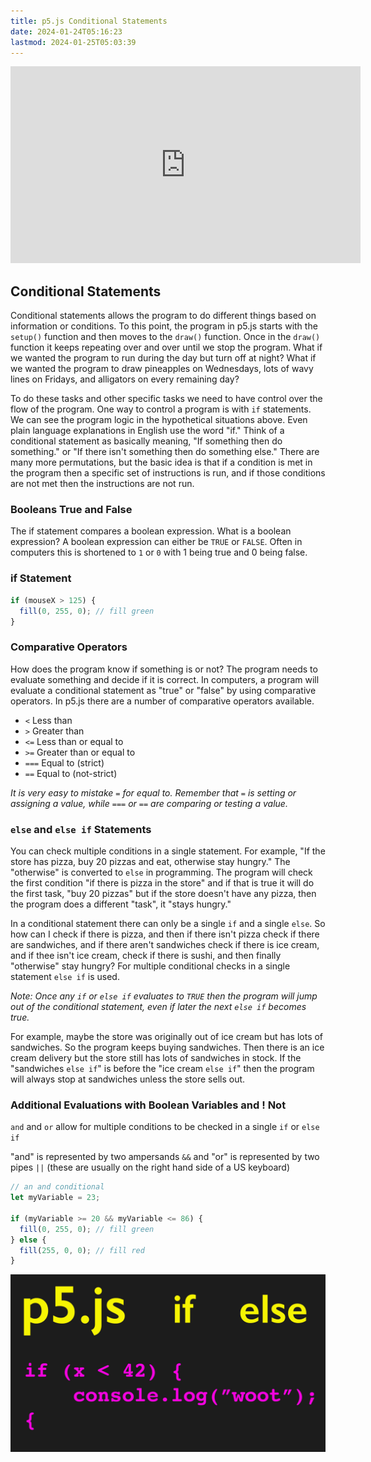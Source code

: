 ```yaml
---
title: p5.js Conditional Statements
date: 2024-01-24T05:16:23
lastmod: 2024-01-25T05:03:39
---
```


<div class="iframe-16-9-container">
<iframe class="youTubeIframe" width="560" height="315" src="https://www.youtube.com/embed/ka-LMj_VfNU?si=4VE4Zv64WjUsEo2t?rel=0" title="YouTube video player" frameborder="0" allow="accelerometer; autoplay; clipboard-write; encrypted-media; gyroscope; picture-in-picture; web-share" allowfullscreen></iframe>
</div>

## Conditional Statements

Conditional statements allows the program to do different things based on information or conditions. To this point, the program in p5.js starts with the `setup()` function and then moves to the `draw()` function. Once in the `draw()` function it keeps repeating over and over until we stop the program. What if we wanted the program to run during the day but turn off at night? What if we wanted the program to draw pineapples on Wednesdays, lots of wavy lines on Fridays, and alligators on every remaining day?

To do these tasks and other specific tasks we need to have control over the flow of the program. One way to control a program is with `if` statements. We can see the program logic in the hypothetical situations above. Even plain language explanations in English use the word "if." Think of a conditional statement as basically meaning, "If something then do something." or "If there isn't something then do something else." There are many more permutations, but the basic idea is that if a condition is met in the program then a specific set of instructions is run, and if those conditions are not met then the instructions are not run.

### Booleans True and False

The if statement compares a boolean expression. What is a boolean expression? A boolean expression can either be `TRUE` or `FALSE`. Often in computers this is shortened to `1` or `0` with 1 being true and 0 being false.

### if Statement

```javascript
if (mouseX > 125) {
  fill(0, 255, 0); // fill green
}
```

### Comparative Operators

How does the program know if something is or not? The program needs to evaluate something and decide if it is correct. In computers, a program will evaluate a conditional statement as "true" or "false" by using comparative operators. In p5.js there are a number of comparative operators available.

- `<` Less than
- `>` Greater than
- `<=` Less than or equal to
- `>=` Greater than or equal to
- `===` Equal to (strict)
- `==` Equal to (not-strict)

_It is very easy to mistake `=` for equal to. Remember that `=` is setting or assigning a value, while `===` or `==` are comparing or testing a value._

### `else` and `else if` Statements

You can check multiple conditions in a single statement. For example, "If the store has pizza, buy 20 pizzas and eat, otherwise stay hungry." The "otherwise" is converted to `else` in programming. The program will check the first condition "if there is pizza in the store" and if that is true it will do the first task, "buy 20 pizzas" but if the store doesn't have any pizza, then the program does a different "task", it "stays hungry."

In a conditional statement there can only be a single `if` and a single `else`. So how can I check if there is pizza, and then if there isn't pizza check if there are sandwiches, and if there aren't sandwiches check if there is ice cream, and if thee isn't ice cream, check if there is sushi, and then finally "otherwise" stay hungry? For multiple conditional checks in a single statement `else if` is used.

_Note: Once any `if` or `else if` evaluates to `TRUE` then the program will jump out of the conditional statement, even if later the next `else if` becomes true._

For example, maybe the store was originally out of ice cream but has lots of sandwiches. So the program keeps buying sandwiches. Then there is an ice cream delivery but the store still has lots of sandwiches in stock. If the "sandwiches `else if`" is before the "ice cream `else if`" then the program will always stop at sandwiches unless the store sells out.

### Additional Evaluations with Boolean Variables and ! Not

`and` and `or` allow for multiple conditions to be checked in a single `if` or `else if`

"and" is represented by two ampersands `&&` and "or" is represented by two pipes `||` (these are usually on the right hand side of a US keyboard)

```javascript
// an and conditional
let myVariable = 23;

if (myVariable >= 20 && myVariable <= 86) {
  fill(0, 255, 0); // fill green
} else {
  fill(255, 0, 0); // fill red
}
```

[![Conditional Statements p5.js](./attachments/if-else-introduction-thumb.jpg)](./attachments/if-else-introduction-thumb.jpg)
